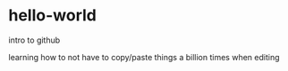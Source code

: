 # hello-world
intro to github

learning how to not have to copy/paste things a billion times when editing
